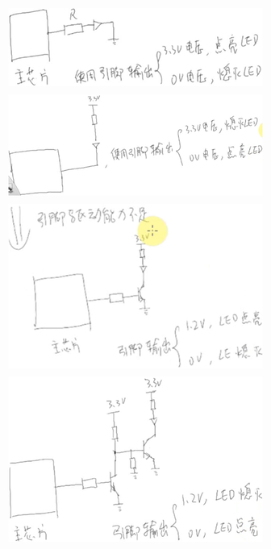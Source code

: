 <!--
 * @Author: Clark
 * @Email: haixuanwoTxh@gmail.com
 * @Date: 2024-04-13 23:36:44
 * @LastEditors: Clark
 * @LastEditTime: 2024-04-13 23:46:44
 * @Description: file content
-->


![RUNOOB 图标](pics/5_circuit1.png "RUNOOB")


![RUNOOB 图标](pics/6_circuit2.png "RUNOOB")


![RUNOOB 图标](pics/7_circuit3.png "RUNOOB")


![RUNOOB 图标](pics/8_circuit4.png "RUNOOB")
